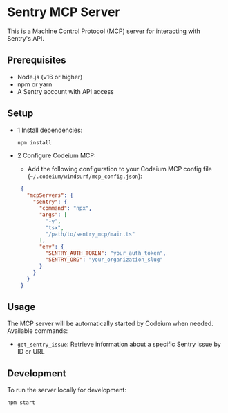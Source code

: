 # Sentry MCP Server

This is a Machine Control Protocol (MCP) server for interacting with Sentry's API.

## Prerequisites

- Node.js (v16 or higher)
- npm or yarn
- A Sentry account with API access

## Setup

- 1 Install dependencies:

  ```bash
  npm install
  ```

- 2 Configure Codeium MCP:
  - Add the following configuration to your Codeium MCP config file (`~/.codeium/windsurf/mcp_config.json`):
  
  ```json
   {
     "mcpServers": {
       "sentry": {
         "command": "npx",
         "args": [
           "-y",
           "tsx",
           "/path/to/sentry_mcp/main.ts"
         ],
         "env": {
           "SENTRY_AUTH_TOKEN": "your_auth_token",
           "SENTRY_ORG": "your_organization_slug"
         }
       }
     }
   }
   ```

## Usage

The MCP server will be automatically started by Codeium when needed. Available commands:

- `get_sentry_issue`: Retrieve information about a specific Sentry issue by ID or URL

## Development

To run the server locally for development:

```bash
npm start
```
